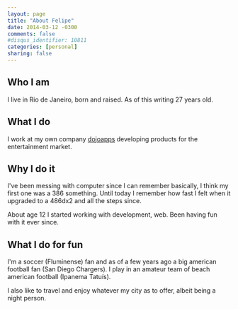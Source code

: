 ```yaml
---
layout: page
title: "About Felipe"
date: 2014-03-12 -0300
comments: false
#disqus_identifier: 10811
categories: [personal]
sharing: false
---
```


## Who I am

I live in Rio de Janeiro, born and raised. As of this writing 27 years old.

## What I do

I work at my own company [dojoapps](http://dojoapps.com.br) developing products for the entertainment market. 

## Why I do it

I've been messing with computer since I can remember basically, I think my first one was a 386 something. Until today I remember how fast I felt when it upgraded to a 486dx2 and all the steps since.

About age 12 I started working with development,  web. Been having fun with it ever since.

## What I do for fun

I'm a soccer (Fluminense) fan and as of a few years ago a big american football fan (San Diego Chargers). I play in an amateur team of beach american football (Ipanema Tatuís). 

I also like to travel and enjoy whatever my city as to offer, albeit being  a night person. 
